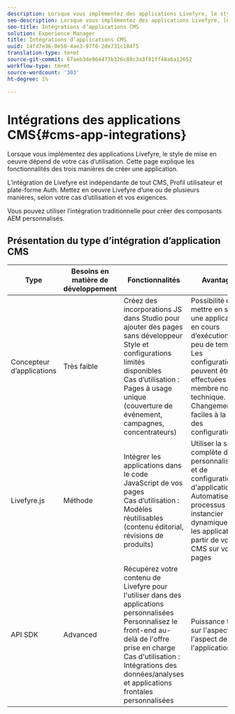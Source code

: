 ```yaml
---
description: Lorsque vous implémentez des applications Livefyre, le style de mise en oeuvre dépend de votre cas d’utilisation. Cette page explique les fonctionnalités des trois manières de créer une application.
seo-description: Lorsque vous implémentez des applications Livefyre, le style de mise en oeuvre dépend de votre cas d’utilisation. Cette page explique les fonctionnalités des trois manières de créer une application.
seo-title: Intégrations d’applications CMS
solution: Experience Manager
title: Intégrations d’applications CMS
uuid: 14fd7e36-0e50-4ae3-97f0-2de731c184f5
translation-type: tm+mt
source-git-commit: 67aeb3de964473b326c88c3a3f81ff48a6a12652
workflow-type: tm+mt
source-wordcount: '303'
ht-degree: 1%

---
```



# Intégrations des applications CMS{#cms-app-integrations}

Lorsque vous implémentez des applications Livefyre, le style de mise en oeuvre dépend de votre cas d’utilisation. Cette page explique les fonctionnalités des trois manières de créer une application.

L’intégration de Livefyre est indépendante de tout CMS, Profil utilisateur et plate-forme Auth. Mettez en oeuvre Livefyre d’une ou de plusieurs manières, selon votre cas d’utilisation et vos exigences.

Vous pouvez utiliser l’intégration traditionnelle pour créer des composants AEM personnalisés.

## Présentation du type d’intégration d’application CMS

| Type | Besoins en matière de développement | Fonctionnalités | Avantages | Limites |
|--- |--- |--- |--- |--- |
| Concepteur d’applications | Très faible | Créez des incorporations JS dans Studio pour ajouter des pages sans développeur <br>Style et configurations limités disponibles </br>Cas d’utilisation : Pages à usage unique (couverture de événement, campagnes, concentrateurs) | Possibilité de mettre en service une application en cours d’exécution en peu de temps. <br>Les configurations peuvent être effectuées par un membre non technique. <br>Changements faciles à la volée des configurations | Vous devez d’abord créer une application à l’aide de Livefyre Studio <br>Non automatisé |
| Livefyre.js | Méthode | Intégrer les applications dans le code JavaScript de vos pages <br>Cas d’utilisation : Modèles réutilisables (contenu éditorial, révisions de produits) | Utiliser la suite complète de personnalisations et de configurations d&#39;application <br>Automatise le processus pour instancier dynamiquement les applications à partir de votre CMS sur vos pages | Il faut un développeur dès le départ. |
| API SDK | Advanced | Récupérez votre contenu de Livefyre pour l&#39;utiliser dans des applications personnalisées <br>Personnalisez le front-end au-delà de l&#39;offre prise en charge <br>Cas d&#39;utilisation : Intégrations des données/analyses et applications frontales personnalisées | Puissance totale sur l&#39;aspect et l&#39;aspect de l&#39;application | Nécessite le développement dès le départ. <br>Un niveau plus élevé d&#39;effort de développement à mettre en oeuvre. |
